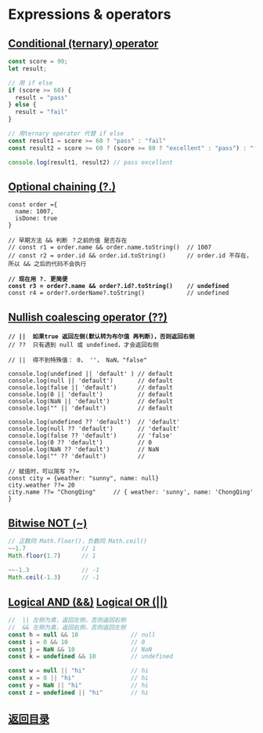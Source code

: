 # Expressions & operators

## [Conditional (ternary) operator](https://developer.mozilla.org/en-US/docs/Web/JavaScript/Reference/Operators/Conditional\_Operator)

```javascript
const score = 90;
let result;

// 用 if else
if (score >= 60) {
  result = "pass"
} else {
  result = "fail"
}

// 用ternary operator 代替 if else
const result1 = score >= 60 ? "pass" : "fail"
const result2 = score >= 60 ? (score >= 80 ? "excellent" : "pass") : "fail"

console.log(result1, result2) // pass excellent
```

## [Optional chaining (?.)](https://developer.mozilla.org/en-US/docs/Web/JavaScript/Reference/Operators/Optional\_chaining)

<pre class="language-javascript" data-title="短路 返回 undefined"><code class="lang-javascript">const order ={
  name: 1007,
  isDone: true
}

// 早期方法 &#x26;&#x26; 判断 ？之前的值 是否存在
// const r1 = order.name &#x26;&#x26; order.name.toString()  // 1007
// const r2 = order.id &#x26;&#x26; order.id.toString()      // order.id 不存在，所以 &#x26;&#x26; 之后的代码不会执行
<strong>
</strong><strong>// 现在用 ?. 更简便
</strong><strong>const r3 = order?.name &#x26;&#x26; order?.id?.toString()    // undefined
</strong>const r4 = order?.orderName?.toString()            // undefined</code></pre>

## [Nullish coalescing operator (??)](https://developer.mozilla.org/en-US/docs/Web/JavaScript/Reference/Operators/Nullish\_coalescing\_operator)

<pre class="language-javascript"><code class="lang-javascript"><strong>// ||  如果true 返回左侧(默认转为布尔值 再判断)，否则返回右侧
</strong>// ??  只有遇到 null 或 undefined，才会返回右侧

// ||  得不到特殊值： 0， ''， NaN，"false"

console.log(undefined || 'default' ) // default
console.log(null || 'default')       // default
console.log(false || 'default')      // default
console.log(0 || 'default')          // default
console.log(NaN || 'default')        // default
console.log("" || 'default')         // default

console.log(undefined ?? 'default')  // 'default'
console.log(null ?? 'default')       // 'default'
console.log(false ?? 'default')      // 'false'
console.log(0 ?? 'default')          // 0
console.log(NaN ?? 'default')        // NaN
console.log("" ?? 'default')         // 

// 赋值时，可以简写 ??=
const city = {weather: "sunny", name: null}
city.weather ??= 20
city.name ??= "ChongQing"     // { weather: 'sunny', name: 'ChongQing' }</code></pre>

## [Bitwise NOT (\~)](https://developer.mozilla.org/en-US/docs/Web/JavaScript/Reference/Operators/Bitwise\_NOT)

```javascript
// 正数同 Math.floor()，负数同 Math.ceil()
~~1.7                // 1 
Math.floor(1.7)      // 1
 
~~-1.3               // -1
Math.ceil(-1.3)      // -1
```

## [Logical AND (&&)](https://developer.mozilla.org/en-US/docs/Web/JavaScript/Reference/Operators/Logical\_AND)  [Logical OR (||)](https://developer.mozilla.org/en-US/docs/Web/JavaScript/Reference/Operators/Logical\_OR)

```javascript
//  || 左侧为真，返回左侧，否则返回右侧
//  && 左侧为真，返回右侧，否则返回左侧
const h = null && 10               // null
const i = 0 && 10                  // 0
const j = NaN && 10                // NaN
const k = undefined && 10          // undefined

const w = null || "hi"             // hi
const x = 0 || "hi"                // hi
const y = NaN || "hi"              // hi
const z = undefined || "hi"        // hi
```

## [返回目录](./)
